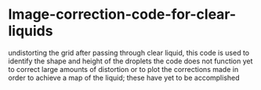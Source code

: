 # Image-correction-code-for-clear-liquids
undistorting the grid after passing through clear liquid, this code is used to identify the shape and height of the droplets
the code does not function yet to correct large amounts of distortion or to plot the corrections made in order to achieve a map of the liquid; these have yet to be accomplished
